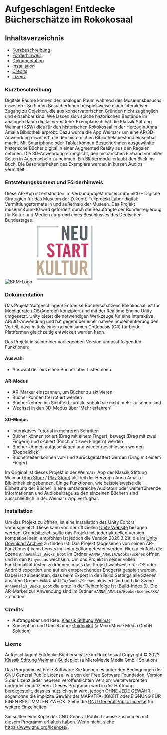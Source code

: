 # Aufgeschlagen! Entdecke Bücherschätze im Rokokosaal

## Inhaltsverzeichnis 
* [Kurzbeschreibung](#Kurzbeschreibung) 
* [Förderhinweis](#Förderhinweis) 
* [Dokumentation](#Dokumentation) 
* [Installation](#Installation)
* [Credits](#Credits) 
* [Lizenz](#Lizenz)


### Kurzbeschreibung
Digitale Räume können den analogen Raum während des Museumsbesuchs erweitern. So finden BesucherInnen beispielsweise einen interaktiven Zugang zu Objekten, die aus konservatorischen Gründen nicht zugänglich und einsehbar sind. Wie lassen sich solche historischen Bestände im analogen Raum digital vermitteln? Exemplarisch hat die Klassik Stiftung Weimar (KSW) dies für den historischen Rokokosaal in der Herzogin Anna Amalia Bibliothek erprobt: Dazu wurde die App Weimar+ um eine AR/3D-Anwendung erweitert, die den historischen Bibliotheksbestand einsehbar macht. Mit Smartphone oder Tablet können BesucherInnen ausgewählte historische Bücher digital in einer Augmented Reality aus den Regalen nehmen. Die 3D-Anwendung ermöglicht, den historischen Einband von allen Seiten in Augenschein zu nehmen. Ein Blättermodul erlaubt den Blick ins Buch. Die Besonderheiten des Exemplars werden in kurzen Audios vermittelt.

### Entstehungskontext und Förderhinweis
Diese AR-App ist entstanden im Verbundprojekt museum4punkt0 – Digitale Strategien für das Museum der Zukunft, Teilprojekt Labor digital: Vermittlungsformate in und außerhalb der Museen. 
Das Projekt museum4punkt0 wird gefördert durch die Beauftragte der Bundesregierung für Kultur und Medien aufgrund eines Beschlusses des Deutschen Bundestages. </br>
![BKM-Logo](https://github.com/museum4punkt0/images/blob/2c46af6cb625a2560f39b01ecb8c4c360733811c/BKM_Fz_2017_Web_de.gif)
![NeustartKultur](https://github.com/museum4punkt0/media_storage/blob/a35eedb36e5b502e90cd76d669a6b337002b230a/BKM_Neustart_Kultur_Wortmarke_pos_RGB_RZ_web.jpg)

### Dokumentation
Das Projekt 'Aufgeschlagen! Entdecke Bücherschätzeim Rokokosaal' ist für Mobilgeräte (iOS/Android) konzipiert und mit der Realtime Engine Unity umgesetzt. Unity bietet die notwendigen Werkzeuge für eine interaktive AR/3D-Anwendung und hat gegenüber einer nativen Implementierung den Vorteil, dass mittels einer gemeinsamen Codebasis (C#) für beide Plattformen gleichzeitig entwickelt werden kann. 

Das Projekt in seiner hier vorliegenden Version umfasst folgenden Funktionen:

#### Auswahl
- Auswahl der einzelnen Bücher über Listenmenü

#### AR-Modus
- AR-Marker einscannen, um Bücher zu aktivieren
- Bücher können frei rotiert werden
- Bücher kehren ins Sichtfeld zurück, sobald sie nicht mehr zu sehen sind
- Wechsel in den 3D-Modus über 'Mehr erfahren'

#### 3D-Modus
- Interaktives Tutorial in mehreren Schritten
- Bücher können rotiert (Drag mit einem Finger), bewegt (Drag mit zwei Fingern) und skaliert (Pinch mit zwei Fingern) werden
- Bücher können aufgeschlagen und wieder geschlossen werden (Doppelklick)
- Bücherseiten können vor- und zurückgeblättert werden (Drag mit einem Finger)

Im Original ist dieses Projekt in der Weimar+ App der Klassik Stiftung Weimar ([App Store](https://apps.apple.com/de/app/weimar/id1457546709?l=en) / [Play Store](https://play.google.com/store/apps/details?id=de.klassikStiftung.medienguide&hl=gsw&gl=US)) als Teil der Herzogin Anna Amalia Bibliothek eingebunden. Einige Funktionen, wie beispielsweise die Einbettung der Bücher in eine umfangreiche Audiotour oder weiterführende Informationen und Audiobeiträge zu den einzelnen Büchern sind ausschließlich in der Weimar+ App verfügbar.

### Installation
Um das Projekt zu öffnen, ist eine Installation des Unity Editors vorausgesetzt. Diese kann von der offiziellen [Unity Website](https://unity.com/de) bezogen werden. Grundsätzlich sollte das Projekt mit jeder aktuellen Version kompatibel sein, empfohlen ist jedoch die Version 2020.3.21f, die im [Unity Download Archive](https://unity3d.com/de/get-unity/download/archive) zu finden ist. Das Projekt (abgesehen von seinen AR-Funktionen) kann bereits im Unity Editor getestet werden: Hierzu einfach die Szene `AnnaAmalia_Books_Boot` im Ordner `#ANNA_AMALIA/Books/Scenes` öffnen und in den `Playmodus` wechseln. Um das Projekt in seiner vollen Funktionalität testen zu können, muss das Projekt wahlweise für iOS oder Android exportiert und auf ein entsprechendes Endgerät gespielt werden. Dabei ist zu beachten, dass beim Export in den Build Settings alle Szenen aus dem Ordner `#ANNA_AMALIA/Books/Scenes` aktiviert sind und die Szene `AnnaAmalia_Books_Boot` die erste in der Reihenfolge ist (Build-Index 0). Die AR-Marker zur Anwendung sind im Ordner `#ANNA_AMALIA/Books/Scenes/XR/` zu finden.

### Credits
- Auftraggeber und Idee: [Klassik Stiftung Weimar](https://www.klassik-stiftung.de/)
- Konzeption und Umsetzung: [Guidepilot](https://www.guidepilot.de/) (a MicroMovie Media GmbH Solution)

### Lizenz
Aufgeschlagen! Entdecke Bücherschätze im Rokokosaal Copyright © 2022 [Klassik Stiftung Weimar](https://www.klassik-stiftung.de/) / [Guidepilot](https://www.guidepilot.de/) (a MicroMovie Media GmbH Solution)

Das Programm ist Freie Software: Sie können es unter den Bedingungen der GNU General Public License, wie von der Free Software Foundation, Version 3 der Lizenz jeder neueren veröffentlichten Version, weiterverbreiten und/oder modifizieren. Dieses Programm wird in der Hoffnung bereitgestellt, dass es nützlich sein wird, jedoch OHNE JEDE GEWÄHR,; sogar ohne die implizite Gewähr der MARKTFÄHIGKEIT oder EIGNUNG FÜR EINEN BESTIMMTEN ZWECK. Siehe die [GNU General Public License](https://github.com/museum4punkt0/Aufgeschlagen/blob/7f74f908f2b2a873f6ee903144c8c2d7aae3b141/LICENSE) für weitere Einzelheiten.

Sie sollten eine Kopie der GNU General Public License zusammen mit diesem Programm erhalten haben. Wenn nicht, siehe <https://www.gnu.org/licenses/>.


